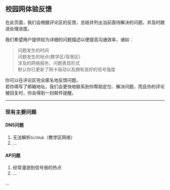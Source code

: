 ## 校园网体验反馈

在此页面，我们会根据评论区的反馈，总结并列出当前亟待解决的问题，并及时跟进处理进度。

我们希望用户提供较为详细的问题描述以便提高沟通效率，诸如：

> 问题发生的时间  
> 问题发生的地点(教学区/宿舍区)  
> 涉及的网络服务、问题表现形式  
> 默认你已更新了网卡驱动以及拥有良好的信号强度  

你可以在评论区完全匿名地反馈问题。  
若你填写了邮箱地址，我们会更快地联系到你帮助定位、解决问题，而且你的评论被回复时，你会得到一封邮件提醒。

---

### 现有主要问题

#### DNS问题

1. 无法解析`GitHub`（教学区网络）
2. ...

#### AP问题

1. 经常漫游到信号弱的热点
2. ...

...


